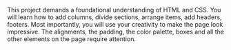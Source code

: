 This project demands a foundational
understanding of HTML and CSS. You will learn
how to add columns, divide sections, arrange
items, add headers, footers. Most importantly,
you will use your creativity to make the page
look impressive. The alignments, the padding,
the color palette, boxes and all the other
elements on the page require attention.